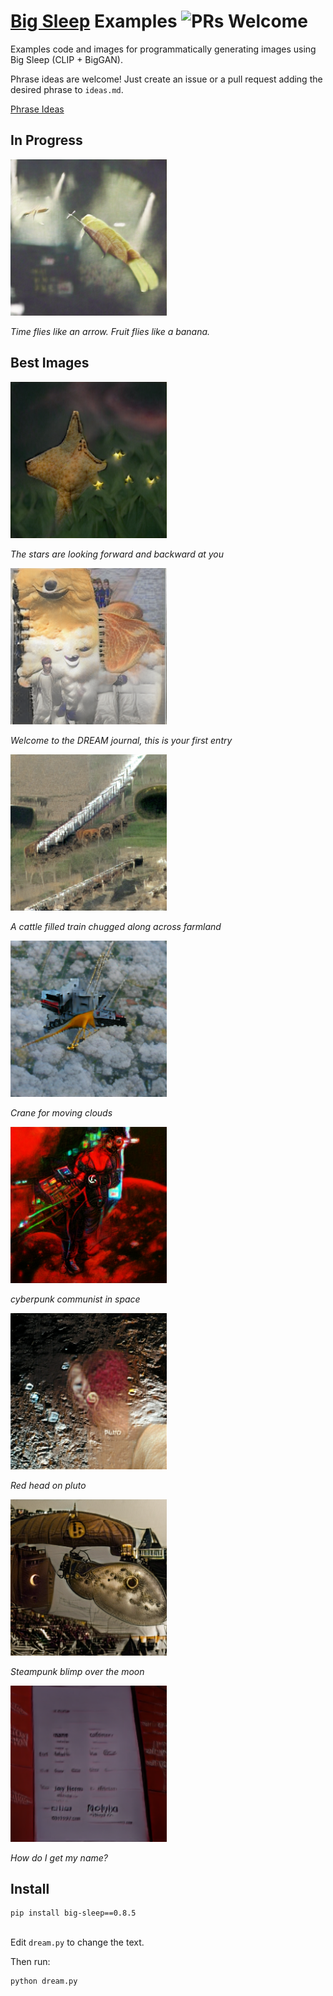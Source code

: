 # [Big Sleep](https://github.com/lucidrains/big-sleep) Examples ![PRs Welcome](https://img.shields.io/badge/PRs-Welcome!-green)

Examples code and images for programmatically generating images using Big Sleep (CLIP + BigGAN).

Phrase ideas are welcome! Just create an issue or a pull request adding the desired phrase to `ideas.md`.

[Phrase Ideas](./ideas.md)

## In Progress

<img src="./fe7759a5-292e-401d-80f1-149f17e76114/Time_flies_like_an_arrow_Fruit_flies_like_a_banana.best.png" width="250px">

*Time flies like an arrow. Fruit flies like a banana.*

<!-- *Nothing happening right now* -->

## Best Images

<img src="./best/The_stars_are_looking_forward_and_backward_at_you.best.png" width="250px">

*The stars are looking forward and backward at you*

<img src="./best/Welcome_to_the_DREAM_journal_this_is_your_first_entry.best.png" width="250px">

*Welcome to the DREAM journal, this is your first entry*

<img src="./best/A_cattle_filled_train_chugged_along_across_farmland.best.png" width="250px">

*A cattle filled train chugged along across farmland*

<img src="./best/Crane_for_moving_clouds.best.png" width="250px">

*Crane for moving clouds*

<img src="./best/cyberpunk_communist_in_space.best.png" width="250px">

*cyberpunk communist in space*

<img src="./best/Red_head_on_pluto.best.png" width="250px">

*Red head on pluto*

<img src="./best/Steampunk_blimp_over_the_moon.best.png" width="250px">

*Steampunk blimp over the moon*

<img src="./best/How_do_I_get_my_name.best.png" width="250px">

*How do I get my name?*

## Install

```sh
pip install big-sleep==0.8.5
```

## 

Edit `dream.py` to change the text.

Then run:

```sh
python dream.py
```
